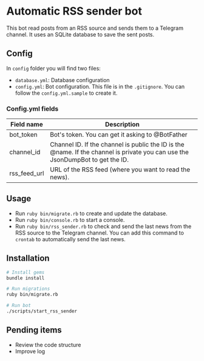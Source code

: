 # Automatic RSS sender bot
This bot read posts from an RSS source and sends them to a Telegram channel. It uses an SQLite database to save the sent posts.

## Config

In `config` folder you will find two files:
* `database.yml`: Database configuration
* `config.yml`: Bot configuration. This file is in the `.gitignore`. You can follow the `config.yml.sample` to create it.

### Config.yml fields

| Field name | Description |
|------------|-------------|
|bot_token   | Bot's token. You can get it asking to @BotFather|
|channel_id  | Channel ID. If the channel is public the ID is the @name. If the channel is private you can use the JsonDumpBot to get the ID.|
|rss_feed_url| URL of the RSS feed (where you want to read the news).|

## Usage

* Run `ruby bin/migrate.rb` to create and update the database.
* Run `ruby bin/console.rb` to start a console.
* Run `ruby bin/rss_sender.rb` to check and send the last news from the RSS source to the Telegram channel. You can add this command to `crontab` to automatically send the last news.

## Installation

```bash
# Install gems
bundle install

# Run migrations
ruby bin/migrate.rb

# Run bot
./scripts/start_rss_sender
```

## Pending items
* Review the code structure
* Improve log
